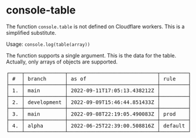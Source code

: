 # console-table

The function `console.table` is not defined on Cloudflare workers. This is a simplified substitute.

Usage: `console.log(table(array))`

The function supports a single argument. This is the data for the table. Actually, only arrays of objects are supported.

<pre>
┌────┬─────────────┬─────────────────────────────┬─────────┐
│ #  │ branch      │ as of                       │ rule    │
├────┼─────────────┼─────────────────────────────┼─────────┤
│ 1. │ main        │ 2022-09-11T17:05:13.438212Z │         │
├────┼─────────────┼─────────────────────────────┼─────────┤
│ 2. │ development │ 2022-09-09T15:46:44.851433Z │         │
├────┼─────────────┼─────────────────────────────┼─────────┤
│ 3. │ main        │ 2022-09-08T22:19:05.490083Z │ prod    │
├────┼─────────────┼─────────────────────────────┼─────────┤
│ 4. │ alpha       │ 2022-06-25T22:39:00.508816Z │ default │
└────┴─────────────┴─────────────────────────────┴─────────┘
</pre>

<style>
.markdown-body pre p {
  font-family:monospace;
  font-size: 0.8rem;
  line-height: 0.8rem;
  margin-top:2em; 
  padding:1em; 
  overflow-x:auto; 
  overflow-y:hidden
</style>

